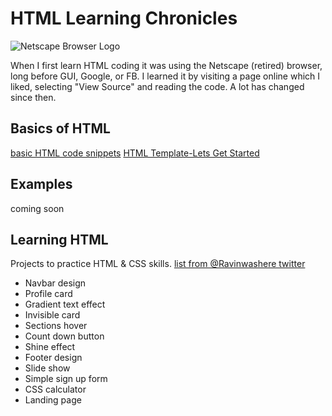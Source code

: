 # HTML Learning Chronicles 
![Netscape Browser Logo](https://uploads-ssl.webflow.com/5966ea9b9217ca534caf13d5/5c56614a53095803c146677b_70%20Netscape.png)

When I first learn HTML coding it was using the Netscape (retired) browser, long before GUI, Google, or FB.  I learned it by visiting a page online which I liked, selecting "View Source" and reading the code.  A lot has changed since then. 

## Basics of HTML
[basic HTML code snippets](https://github.com/EO4wellness/T-I-L/tree/main/HTML/Basic-Code)
[HTML Template-Lets Get Started](https://github.com/EO4wellness/T-I-L/blob/main/HTML/Basic-Code/head.html)

## Examples 
coming soon 

## Learning HTML
Projects to practice HTML & CSS skills. [list from @Ravinwashere twitter](https://twitter.com/ravinwashere/status/1343434835793100800)

- Navbar design 
- Profile card
- Gradient text effect
- Invisible card
- Sections hover
- Count down button
- Shine effect
- Footer design
- Slide show
- Simple sign up form
- CSS calculator 
- Landing page
